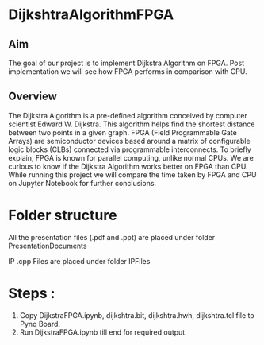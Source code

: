 # DijkshtraAlgorithmFPGA

## Aim
The goal of our project is to implement Dijkstra Algorithm on FPGA. Post implementation we will see how FPGA performs in comparison with CPU.

## Overview
The Dijkstra Algorithm is a pre-defined algorithm conceived by computer scientist Edward W. Dijkstra. This algorithm helps find the shortest distance between two points in a given graph. FPGA (Field Programmable Gate Arrays) are semiconductor devices based around a matrix of configurable logic blocks (CLBs) connected via programmable interconnects. To briefly explain, FPGA is known for parallel computing, unlike normal CPUs. We are curious to know if the Dijkstra Algorithm works better on FPGA than CPU. While running this project we will compare the time taken by FPGA and CPU on Jupyter Notebook for further conclusions.

# Folder structure

All the presentation files (.pdf and .ppt) are placed under folder PresentationDocuments

IP .cpp Files are placed under folder IPFiles

# Steps :

1. Copy DijkstraFPGA.ipynb, dijkshtra.bit, dijkshtra.hwh, dijkshtra.tcl file to Pynq Board.
2. Run DijkstraFPGA.ipynb till end for required output.
